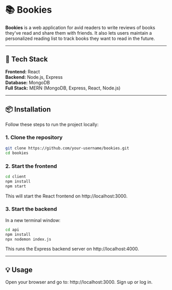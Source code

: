 # 📚 Bookies

**Bookies** is a web application for avid readers to write reviews of books they've read and share them with friends. It also lets users maintain a personalized reading list to track books they want to read in the future.

---

## 🚀 Tech Stack

**Frontend:** React  
**Backend:** Node.js, Express  
**Database:** MongoDB  
**Full Stack:** MERN (MongoDB, Express, React, Node.js)

---

## 📦 Installation

Follow these steps to run the project locally:

### 1. Clone the repository
```bash
git clone https://github.com/your-username/bookies.git
cd bookies
```
### 2. Start the frontend
```bash
cd client
npm install
npm start
```
This will start the React frontend on http://localhost:3000.

### 3. Start the backend
In a new terminal window:
```bash
cd api
npm install
npx nodemon index.js
```
This runs the Express backend server on http://localhost:4000.

---

## 💡 Usage

Open your browser and go to: http://localhost:3000.
Sign up or log in.
